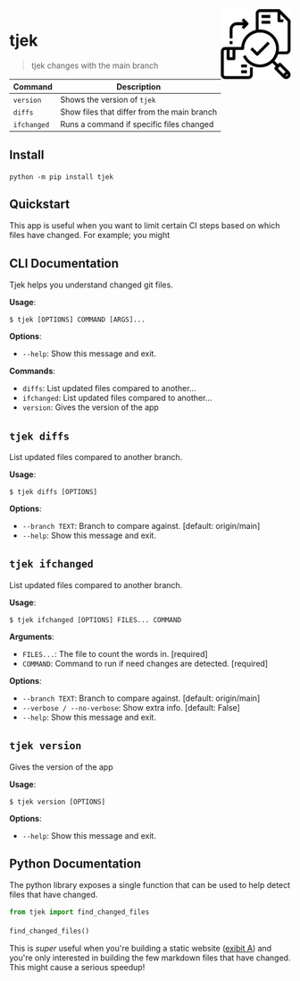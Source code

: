 <img src="icon.svg" width=125 height=125 align="right">

# tjek

> tjek changes with the main branch

| Command | Description |
| --- | --- |
| `version` | Shows the version of `tjek` |
| `diffs` | Show files that differ from the main branch |
| `ifchanged` | Runs a command if specific files changed |

## Install

```
python -m pip install tjek
```

## Quickstart 

This app is useful when you want to limit certain CI steps based
on which files have changed. For example; you might

## CLI Documentation

Tjek helps you understand changed git files.

**Usage**:

```console
$ tjek [OPTIONS] COMMAND [ARGS]...
```

**Options**:

* `--help`: Show this message and exit.

**Commands**:

* `diffs`: List updated files compared to another...
* `ifchanged`: List updated files compared to another...
* `version`: Gives the version of the app

## `tjek diffs`

List updated files compared to another branch.

**Usage**:

```console
$ tjek diffs [OPTIONS]
```

**Options**:

* `--branch TEXT`: Branch to compare against.  [default: origin/main]
* `--help`: Show this message and exit.

## `tjek ifchanged`

List updated files compared to another branch.

**Usage**:

```console
$ tjek ifchanged [OPTIONS] FILES... COMMAND
```

**Arguments**:

* `FILES...`: The file to count the words in.  [required]
* `COMMAND`: Command to run if need changes are detected.  [required]

**Options**:

* `--branch TEXT`: Branch to compare against.  [default: origin/main]
* `--verbose / --no-verbose`: Show extra info.  [default: False]
* `--help`: Show this message and exit.

## `tjek version`

Gives the version of the app

**Usage**:

```console
$ tjek version [OPTIONS]
```

**Options**:

* `--help`: Show this message and exit.

## Python Documentation 

The python library exposes a single function that can be used
to help detect files that have changed. 

```python
from tjek import find_changed_files

find_changed_files()
```

This is *super* useful when you're building a static website
([exibit A](https://calmcode.io)) and you're only interested 
in building the few markdown files that have changed. This might
cause a serious speedup!
